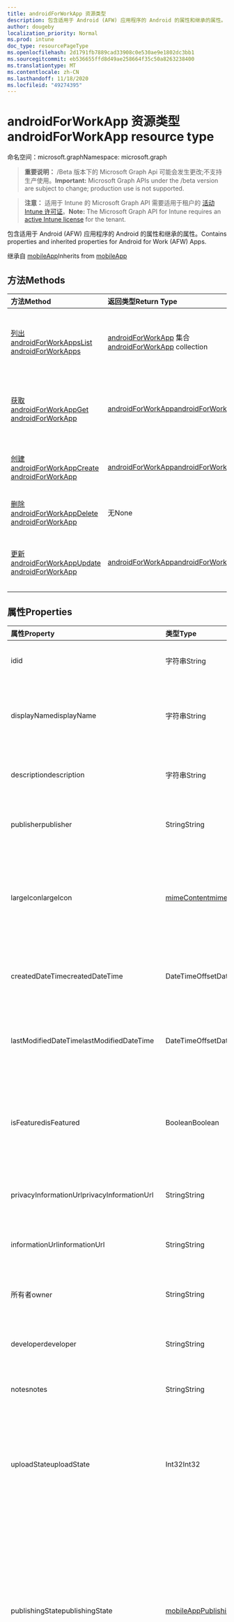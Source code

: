 ```yaml
---
title: androidForWorkApp 资源类型
description: 包含适用于 Android (AFW) 应用程序的 Android 的属性和继承的属性。
author: dougeby
localization_priority: Normal
ms.prod: intune
doc_type: resourcePageType
ms.openlocfilehash: 2d1791fb7889cad33908c0e530ae9e1802dc3bb1
ms.sourcegitcommit: eb536655ffd8d49ae258664f35c50a8263238400
ms.translationtype: MT
ms.contentlocale: zh-CN
ms.lasthandoff: 11/18/2020
ms.locfileid: "49274395"
---
```

# <a name="androidforworkapp-resource-type"></a><span data-ttu-id="083c5-103">androidForWorkApp 资源类型</span><span class="sxs-lookup"><span data-stu-id="083c5-103">androidForWorkApp resource type</span></span>

<span data-ttu-id="083c5-104">命名空间：microsoft.graph</span><span class="sxs-lookup"><span data-stu-id="083c5-104">Namespace: microsoft.graph</span></span>

> <span data-ttu-id="083c5-105">**重要说明：** /Beta 版本下的 Microsoft Graph Api 可能会发生更改;不支持生产使用。</span><span class="sxs-lookup"><span data-stu-id="083c5-105">**Important:** Microsoft Graph APIs under the /beta version are subject to change; production use is not supported.</span></span>

> <span data-ttu-id="083c5-106">**注意：** 适用于 Intune 的 Microsoft Graph API 需要适用于租户的 [活动 Intune 许可证](https://go.microsoft.com/fwlink/?linkid=839381)。</span><span class="sxs-lookup"><span data-stu-id="083c5-106">**Note:** The Microsoft Graph API for Intune requires an [active Intune license](https://go.microsoft.com/fwlink/?linkid=839381) for the tenant.</span></span>

<span data-ttu-id="083c5-107">包含适用于 Android (AFW) 应用程序的 Android 的属性和继承的属性。</span><span class="sxs-lookup"><span data-stu-id="083c5-107">Contains properties and inherited properties for Android for Work (AFW) Apps.</span></span>


<span data-ttu-id="083c5-108">继承自 [mobileApp](../resources/intune-shared-mobileapp.md)</span><span class="sxs-lookup"><span data-stu-id="083c5-108">Inherits from [mobileApp](../resources/intune-shared-mobileapp.md)</span></span>

## <a name="methods"></a><span data-ttu-id="083c5-109">方法</span><span class="sxs-lookup"><span data-stu-id="083c5-109">Methods</span></span>
|<span data-ttu-id="083c5-110">方法</span><span class="sxs-lookup"><span data-stu-id="083c5-110">Method</span></span>|<span data-ttu-id="083c5-111">返回类型</span><span class="sxs-lookup"><span data-stu-id="083c5-111">Return Type</span></span>|<span data-ttu-id="083c5-112">说明</span><span class="sxs-lookup"><span data-stu-id="083c5-112">Description</span></span>|
|:---|:---|:---|
|[<span data-ttu-id="083c5-113">列出 androidForWorkApps</span><span class="sxs-lookup"><span data-stu-id="083c5-113">List androidForWorkApps</span></span>](../api/intune-apps-androidforworkapp-list.md)|<span data-ttu-id="083c5-114">[androidForWorkApp](../resources/intune-apps-androidforworkapp.md) 集合</span><span class="sxs-lookup"><span data-stu-id="083c5-114">[androidForWorkApp](../resources/intune-apps-androidforworkapp.md) collection</span></span>|<span data-ttu-id="083c5-115">列出 [androidForWorkApp](../resources/intune-apps-androidforworkapp.md) 对象的属性和关系。</span><span class="sxs-lookup"><span data-stu-id="083c5-115">List properties and relationships of the [androidForWorkApp](../resources/intune-apps-androidforworkapp.md) objects.</span></span>|
|[<span data-ttu-id="083c5-116">获取 androidForWorkApp</span><span class="sxs-lookup"><span data-stu-id="083c5-116">Get androidForWorkApp</span></span>](../api/intune-apps-androidforworkapp-get.md)|[<span data-ttu-id="083c5-117">androidForWorkApp</span><span class="sxs-lookup"><span data-stu-id="083c5-117">androidForWorkApp</span></span>](../resources/intune-apps-androidforworkapp.md)|<span data-ttu-id="083c5-118">读取 [androidForWorkApp](../resources/intune-apps-androidforworkapp.md) 对象的属性和关系。</span><span class="sxs-lookup"><span data-stu-id="083c5-118">Read properties and relationships of the [androidForWorkApp](../resources/intune-apps-androidforworkapp.md) object.</span></span>|
|[<span data-ttu-id="083c5-119">创建 androidForWorkApp</span><span class="sxs-lookup"><span data-stu-id="083c5-119">Create androidForWorkApp</span></span>](../api/intune-apps-androidforworkapp-create.md)|[<span data-ttu-id="083c5-120">androidForWorkApp</span><span class="sxs-lookup"><span data-stu-id="083c5-120">androidForWorkApp</span></span>](../resources/intune-apps-androidforworkapp.md)|<span data-ttu-id="083c5-121">创建新的 [androidForWorkApp](../resources/intune-apps-androidforworkapp.md) 对象。</span><span class="sxs-lookup"><span data-stu-id="083c5-121">Create a new [androidForWorkApp](../resources/intune-apps-androidforworkapp.md) object.</span></span>|
|[<span data-ttu-id="083c5-122">删除 androidForWorkApp</span><span class="sxs-lookup"><span data-stu-id="083c5-122">Delete androidForWorkApp</span></span>](../api/intune-apps-androidforworkapp-delete.md)|<span data-ttu-id="083c5-123">无</span><span class="sxs-lookup"><span data-stu-id="083c5-123">None</span></span>|<span data-ttu-id="083c5-124">删除 [androidForWorkApp](../resources/intune-apps-androidforworkapp.md)。</span><span class="sxs-lookup"><span data-stu-id="083c5-124">Deletes a [androidForWorkApp](../resources/intune-apps-androidforworkapp.md).</span></span>|
|[<span data-ttu-id="083c5-125">更新 androidForWorkApp</span><span class="sxs-lookup"><span data-stu-id="083c5-125">Update androidForWorkApp</span></span>](../api/intune-apps-androidforworkapp-update.md)|[<span data-ttu-id="083c5-126">androidForWorkApp</span><span class="sxs-lookup"><span data-stu-id="083c5-126">androidForWorkApp</span></span>](../resources/intune-apps-androidforworkapp.md)|<span data-ttu-id="083c5-127">更新 [androidForWorkApp](../resources/intune-apps-androidforworkapp.md) 对象的属性。</span><span class="sxs-lookup"><span data-stu-id="083c5-127">Update the properties of a [androidForWorkApp](../resources/intune-apps-androidforworkapp.md) object.</span></span>|

## <a name="properties"></a><span data-ttu-id="083c5-128">属性</span><span class="sxs-lookup"><span data-stu-id="083c5-128">Properties</span></span>
|<span data-ttu-id="083c5-129">属性</span><span class="sxs-lookup"><span data-stu-id="083c5-129">Property</span></span>|<span data-ttu-id="083c5-130">类型</span><span class="sxs-lookup"><span data-stu-id="083c5-130">Type</span></span>|<span data-ttu-id="083c5-131">说明</span><span class="sxs-lookup"><span data-stu-id="083c5-131">Description</span></span>|
|:---|:---|:---|
|<span data-ttu-id="083c5-132">id</span><span class="sxs-lookup"><span data-stu-id="083c5-132">id</span></span>|<span data-ttu-id="083c5-133">字符串</span><span class="sxs-lookup"><span data-stu-id="083c5-133">String</span></span>|<span data-ttu-id="083c5-134">实体的键。</span><span class="sxs-lookup"><span data-stu-id="083c5-134">Key of the entity.</span></span> <span data-ttu-id="083c5-135">继承自 [mobileApp](../resources/intune-shared-mobileapp.md)</span><span class="sxs-lookup"><span data-stu-id="083c5-135">Inherited from [mobileApp](../resources/intune-shared-mobileapp.md)</span></span>|
|<span data-ttu-id="083c5-136">displayName</span><span class="sxs-lookup"><span data-stu-id="083c5-136">displayName</span></span>|<span data-ttu-id="083c5-137">字符串</span><span class="sxs-lookup"><span data-stu-id="083c5-137">String</span></span>|<span data-ttu-id="083c5-138">管理员提供或导入的应用标题。</span><span class="sxs-lookup"><span data-stu-id="083c5-138">The admin provided or imported title of the app.</span></span> <span data-ttu-id="083c5-139">继承自 [mobileApp](../resources/intune-shared-mobileapp.md)</span><span class="sxs-lookup"><span data-stu-id="083c5-139">Inherited from [mobileApp](../resources/intune-shared-mobileapp.md)</span></span>|
|<span data-ttu-id="083c5-140">description</span><span class="sxs-lookup"><span data-stu-id="083c5-140">description</span></span>|<span data-ttu-id="083c5-141">字符串</span><span class="sxs-lookup"><span data-stu-id="083c5-141">String</span></span>|<span data-ttu-id="083c5-142">应用的说明。</span><span class="sxs-lookup"><span data-stu-id="083c5-142">The description of the app.</span></span> <span data-ttu-id="083c5-143">继承自 [mobileApp](../resources/intune-shared-mobileapp.md)</span><span class="sxs-lookup"><span data-stu-id="083c5-143">Inherited from [mobileApp](../resources/intune-shared-mobileapp.md)</span></span>|
|<span data-ttu-id="083c5-144">publisher</span><span class="sxs-lookup"><span data-stu-id="083c5-144">publisher</span></span>|<span data-ttu-id="083c5-145">String</span><span class="sxs-lookup"><span data-stu-id="083c5-145">String</span></span>|<span data-ttu-id="083c5-146">应用的发布者。</span><span class="sxs-lookup"><span data-stu-id="083c5-146">The publisher of the app.</span></span> <span data-ttu-id="083c5-147">继承自 [mobileApp](../resources/intune-shared-mobileapp.md)</span><span class="sxs-lookup"><span data-stu-id="083c5-147">Inherited from [mobileApp](../resources/intune-shared-mobileapp.md)</span></span>|
|<span data-ttu-id="083c5-148">largeIcon</span><span class="sxs-lookup"><span data-stu-id="083c5-148">largeIcon</span></span>|[<span data-ttu-id="083c5-149">mimeContent</span><span class="sxs-lookup"><span data-stu-id="083c5-149">mimeContent</span></span>](../resources/intune-shared-mimecontent.md)|<span data-ttu-id="083c5-150">要显示在应用详细信息中并用于图标上传的大图标。</span><span class="sxs-lookup"><span data-stu-id="083c5-150">The large icon, to be displayed in the app details and used for upload of the icon.</span></span> <span data-ttu-id="083c5-151">继承自 [mobileApp](../resources/intune-shared-mobileapp.md)</span><span class="sxs-lookup"><span data-stu-id="083c5-151">Inherited from [mobileApp](../resources/intune-shared-mobileapp.md)</span></span>|
|<span data-ttu-id="083c5-152">createdDateTime</span><span class="sxs-lookup"><span data-stu-id="083c5-152">createdDateTime</span></span>|<span data-ttu-id="083c5-153">DateTimeOffset</span><span class="sxs-lookup"><span data-stu-id="083c5-153">DateTimeOffset</span></span>|<span data-ttu-id="083c5-154">创建应用的日期和时间。</span><span class="sxs-lookup"><span data-stu-id="083c5-154">The date and time the app was created.</span></span> <span data-ttu-id="083c5-155">继承自 [mobileApp](../resources/intune-shared-mobileapp.md)</span><span class="sxs-lookup"><span data-stu-id="083c5-155">Inherited from [mobileApp](../resources/intune-shared-mobileapp.md)</span></span>|
|<span data-ttu-id="083c5-156">lastModifiedDateTime</span><span class="sxs-lookup"><span data-stu-id="083c5-156">lastModifiedDateTime</span></span>|<span data-ttu-id="083c5-157">DateTimeOffset</span><span class="sxs-lookup"><span data-stu-id="083c5-157">DateTimeOffset</span></span>|<span data-ttu-id="083c5-158">上次修改应用的日期和时间。</span><span class="sxs-lookup"><span data-stu-id="083c5-158">The date and time the app was last modified.</span></span> <span data-ttu-id="083c5-159">继承自 [mobileApp](../resources/intune-shared-mobileapp.md)</span><span class="sxs-lookup"><span data-stu-id="083c5-159">Inherited from [mobileApp](../resources/intune-shared-mobileapp.md)</span></span>|
|<span data-ttu-id="083c5-160">isFeatured</span><span class="sxs-lookup"><span data-stu-id="083c5-160">isFeatured</span></span>|<span data-ttu-id="083c5-161">Boolean</span><span class="sxs-lookup"><span data-stu-id="083c5-161">Boolean</span></span>|<span data-ttu-id="083c5-162">指示应用是否被管理员标记为特色的值。继承自 [mobileApp](../resources/intune-shared-mobileapp.md)</span><span class="sxs-lookup"><span data-stu-id="083c5-162">The value indicating whether the app is marked as featured by the admin. Inherited from [mobileApp](../resources/intune-shared-mobileapp.md)</span></span>|
|<span data-ttu-id="083c5-163">privacyInformationUrl</span><span class="sxs-lookup"><span data-stu-id="083c5-163">privacyInformationUrl</span></span>|<span data-ttu-id="083c5-164">String</span><span class="sxs-lookup"><span data-stu-id="083c5-164">String</span></span>|<span data-ttu-id="083c5-165">隐私声明 URL。</span><span class="sxs-lookup"><span data-stu-id="083c5-165">The privacy statement Url.</span></span> <span data-ttu-id="083c5-166">继承自 [mobileApp](../resources/intune-shared-mobileapp.md)</span><span class="sxs-lookup"><span data-stu-id="083c5-166">Inherited from [mobileApp](../resources/intune-shared-mobileapp.md)</span></span>|
|<span data-ttu-id="083c5-167">informationUrl</span><span class="sxs-lookup"><span data-stu-id="083c5-167">informationUrl</span></span>|<span data-ttu-id="083c5-168">String</span><span class="sxs-lookup"><span data-stu-id="083c5-168">String</span></span>|<span data-ttu-id="083c5-169">详细信息 URL。</span><span class="sxs-lookup"><span data-stu-id="083c5-169">The more information Url.</span></span> <span data-ttu-id="083c5-170">继承自 [mobileApp](../resources/intune-shared-mobileapp.md)</span><span class="sxs-lookup"><span data-stu-id="083c5-170">Inherited from [mobileApp](../resources/intune-shared-mobileapp.md)</span></span>|
|<span data-ttu-id="083c5-171">所有者</span><span class="sxs-lookup"><span data-stu-id="083c5-171">owner</span></span>|<span data-ttu-id="083c5-172">String</span><span class="sxs-lookup"><span data-stu-id="083c5-172">String</span></span>|<span data-ttu-id="083c5-173">应用的所有者。</span><span class="sxs-lookup"><span data-stu-id="083c5-173">The owner of the app.</span></span> <span data-ttu-id="083c5-174">继承自 [mobileApp](../resources/intune-shared-mobileapp.md)</span><span class="sxs-lookup"><span data-stu-id="083c5-174">Inherited from [mobileApp](../resources/intune-shared-mobileapp.md)</span></span>|
|<span data-ttu-id="083c5-175">developer</span><span class="sxs-lookup"><span data-stu-id="083c5-175">developer</span></span>|<span data-ttu-id="083c5-176">String</span><span class="sxs-lookup"><span data-stu-id="083c5-176">String</span></span>|<span data-ttu-id="083c5-177">应用的开发者。</span><span class="sxs-lookup"><span data-stu-id="083c5-177">The developer of the app.</span></span> <span data-ttu-id="083c5-178">继承自 [mobileApp](../resources/intune-shared-mobileapp.md)</span><span class="sxs-lookup"><span data-stu-id="083c5-178">Inherited from [mobileApp](../resources/intune-shared-mobileapp.md)</span></span>|
|<span data-ttu-id="083c5-179">notes</span><span class="sxs-lookup"><span data-stu-id="083c5-179">notes</span></span>|<span data-ttu-id="083c5-180">String</span><span class="sxs-lookup"><span data-stu-id="083c5-180">String</span></span>|<span data-ttu-id="083c5-181">应用的备注。</span><span class="sxs-lookup"><span data-stu-id="083c5-181">Notes for the app.</span></span> <span data-ttu-id="083c5-182">继承自 [mobileApp](../resources/intune-shared-mobileapp.md)</span><span class="sxs-lookup"><span data-stu-id="083c5-182">Inherited from [mobileApp](../resources/intune-shared-mobileapp.md)</span></span>|
|<span data-ttu-id="083c5-183">uploadState</span><span class="sxs-lookup"><span data-stu-id="083c5-183">uploadState</span></span>|<span data-ttu-id="083c5-184">Int32</span><span class="sxs-lookup"><span data-stu-id="083c5-184">Int32</span></span>|<span data-ttu-id="083c5-185">上载状态。</span><span class="sxs-lookup"><span data-stu-id="083c5-185">The upload state.</span></span> <span data-ttu-id="083c5-186">可能的值包括： 0- `Not Ready` 、1- `Ready` 、2- `Processing` 。</span><span class="sxs-lookup"><span data-stu-id="083c5-186">Possible values are: 0 - `Not Ready`, 1 - `Ready`, 2 - `Processing`.</span></span> <span data-ttu-id="083c5-187">继承自 [mobileApp](../resources/intune-shared-mobileapp.md)</span><span class="sxs-lookup"><span data-stu-id="083c5-187">Inherited from [mobileApp](../resources/intune-shared-mobileapp.md)</span></span>|
|<span data-ttu-id="083c5-188">publishingState</span><span class="sxs-lookup"><span data-stu-id="083c5-188">publishingState</span></span>|[<span data-ttu-id="083c5-189">mobileAppPublishingState</span><span class="sxs-lookup"><span data-stu-id="083c5-189">mobileAppPublishingState</span></span>](../resources/intune-apps-mobileapppublishingstate.md)|<span data-ttu-id="083c5-190">应用的发布状态。</span><span class="sxs-lookup"><span data-stu-id="083c5-190">The publishing state for the app.</span></span> <span data-ttu-id="083c5-191">除非应用已发布，否则无法分配应用。</span><span class="sxs-lookup"><span data-stu-id="083c5-191">The app cannot be assigned unless the app is published.</span></span> <span data-ttu-id="083c5-192">继承自 [mobileApp](../resources/intune-shared-mobileapp.md)。</span><span class="sxs-lookup"><span data-stu-id="083c5-192">Inherited from [mobileApp](../resources/intune-shared-mobileapp.md).</span></span> <span data-ttu-id="083c5-193">可取值为：`notPublished`、`processing`、`published`。</span><span class="sxs-lookup"><span data-stu-id="083c5-193">Possible values are: `notPublished`, `processing`, `published`.</span></span>|
|<span data-ttu-id="083c5-194">isAssigned</span><span class="sxs-lookup"><span data-stu-id="083c5-194">isAssigned</span></span>|<span data-ttu-id="083c5-195">Boolean</span><span class="sxs-lookup"><span data-stu-id="083c5-195">Boolean</span></span>|<span data-ttu-id="083c5-196">指示是否至少向一个组分配了应用程序的值。</span><span class="sxs-lookup"><span data-stu-id="083c5-196">The value indicating whether the app is assigned to at least one group.</span></span> <span data-ttu-id="083c5-197">继承自 [mobileApp](../resources/intune-shared-mobileapp.md)</span><span class="sxs-lookup"><span data-stu-id="083c5-197">Inherited from [mobileApp](../resources/intune-shared-mobileapp.md)</span></span>|
|<span data-ttu-id="083c5-198">roleScopeTagIds</span><span class="sxs-lookup"><span data-stu-id="083c5-198">roleScopeTagIds</span></span>|<span data-ttu-id="083c5-199">String 集合</span><span class="sxs-lookup"><span data-stu-id="083c5-199">String collection</span></span>|<span data-ttu-id="083c5-200">此移动应用的作用域标记 id 列表。</span><span class="sxs-lookup"><span data-stu-id="083c5-200">List of scope tag ids for this mobile app.</span></span> <span data-ttu-id="083c5-201">继承自 [mobileApp](../resources/intune-shared-mobileapp.md)</span><span class="sxs-lookup"><span data-stu-id="083c5-201">Inherited from [mobileApp](../resources/intune-shared-mobileapp.md)</span></span>|
|<span data-ttu-id="083c5-202">dependentAppCount</span><span class="sxs-lookup"><span data-stu-id="083c5-202">dependentAppCount</span></span>|<span data-ttu-id="083c5-203">Int32</span><span class="sxs-lookup"><span data-stu-id="083c5-203">Int32</span></span>|<span data-ttu-id="083c5-204">子应用程序的依赖项总数。</span><span class="sxs-lookup"><span data-stu-id="083c5-204">The total number of dependencies the child app has.</span></span> <span data-ttu-id="083c5-205">继承自 [mobileApp](../resources/intune-shared-mobileapp.md)</span><span class="sxs-lookup"><span data-stu-id="083c5-205">Inherited from [mobileApp](../resources/intune-shared-mobileapp.md)</span></span>|
|<span data-ttu-id="083c5-206">supersedingAppCount</span><span class="sxs-lookup"><span data-stu-id="083c5-206">supersedingAppCount</span></span>|<span data-ttu-id="083c5-207">Int32</span><span class="sxs-lookup"><span data-stu-id="083c5-207">Int32</span></span>|<span data-ttu-id="083c5-208">此应用程序直接或间接取代的应用程序总数量。</span><span class="sxs-lookup"><span data-stu-id="083c5-208">The total number of apps this app directly or indirectly supersedes.</span></span> <span data-ttu-id="083c5-209">继承自 [mobileApp](../resources/intune-shared-mobileapp.md)</span><span class="sxs-lookup"><span data-stu-id="083c5-209">Inherited from [mobileApp](../resources/intune-shared-mobileapp.md)</span></span>|
|<span data-ttu-id="083c5-210">supersededAppCount</span><span class="sxs-lookup"><span data-stu-id="083c5-210">supersededAppCount</span></span>|<span data-ttu-id="083c5-211">Int32</span><span class="sxs-lookup"><span data-stu-id="083c5-211">Int32</span></span>|<span data-ttu-id="083c5-212">此应用程序直接或间接取代的应用程序总数量。</span><span class="sxs-lookup"><span data-stu-id="083c5-212">The total number of apps this app is directly or indirectly superseded by.</span></span> <span data-ttu-id="083c5-213">继承自 [mobileApp](../resources/intune-shared-mobileapp.md)</span><span class="sxs-lookup"><span data-stu-id="083c5-213">Inherited from [mobileApp](../resources/intune-shared-mobileapp.md)</span></span>|
|<span data-ttu-id="083c5-214">packageId</span><span class="sxs-lookup"><span data-stu-id="083c5-214">packageId</span></span>|<span data-ttu-id="083c5-215">String</span><span class="sxs-lookup"><span data-stu-id="083c5-215">String</span></span>|<span data-ttu-id="083c5-216">包标识符。</span><span class="sxs-lookup"><span data-stu-id="083c5-216">The package identifier.</span></span>|
|<span data-ttu-id="083c5-217">appIdentifier</span><span class="sxs-lookup"><span data-stu-id="083c5-217">appIdentifier</span></span>|<span data-ttu-id="083c5-218">String</span><span class="sxs-lookup"><span data-stu-id="083c5-218">String</span></span>|<span data-ttu-id="083c5-219">标识名称。</span><span class="sxs-lookup"><span data-stu-id="083c5-219">The Identity Name.</span></span>|
|<span data-ttu-id="083c5-220">usedLicenseCount</span><span class="sxs-lookup"><span data-stu-id="083c5-220">usedLicenseCount</span></span>|<span data-ttu-id="083c5-221">Int32</span><span class="sxs-lookup"><span data-stu-id="083c5-221">Int32</span></span>|<span data-ttu-id="083c5-222">使用中的 VPP 许可证数量。</span><span class="sxs-lookup"><span data-stu-id="083c5-222">The number of VPP licenses in use.</span></span>|
|<span data-ttu-id="083c5-223">totalLicenseCount</span><span class="sxs-lookup"><span data-stu-id="083c5-223">totalLicenseCount</span></span>|<span data-ttu-id="083c5-224">Int32</span><span class="sxs-lookup"><span data-stu-id="083c5-224">Int32</span></span>|<span data-ttu-id="083c5-225">VPP 许可证的总数。</span><span class="sxs-lookup"><span data-stu-id="083c5-225">The total number of VPP licenses.</span></span>|
|<span data-ttu-id="083c5-226">appStoreUrl</span><span class="sxs-lookup"><span data-stu-id="083c5-226">appStoreUrl</span></span>|<span data-ttu-id="083c5-227">String</span><span class="sxs-lookup"><span data-stu-id="083c5-227">String</span></span>|<span data-ttu-id="083c5-228">"播放工作商店" 应用程序 URL。</span><span class="sxs-lookup"><span data-stu-id="083c5-228">The Play for Work Store app URL.</span></span>|

## <a name="relationships"></a><span data-ttu-id="083c5-229">关系</span><span class="sxs-lookup"><span data-stu-id="083c5-229">Relationships</span></span>
|<span data-ttu-id="083c5-230">关系</span><span class="sxs-lookup"><span data-stu-id="083c5-230">Relationship</span></span>|<span data-ttu-id="083c5-231">类型</span><span class="sxs-lookup"><span data-stu-id="083c5-231">Type</span></span>|<span data-ttu-id="083c5-232">说明</span><span class="sxs-lookup"><span data-stu-id="083c5-232">Description</span></span>|
|:---|:---|:---|
|<span data-ttu-id="083c5-233">categories</span><span class="sxs-lookup"><span data-stu-id="083c5-233">categories</span></span>|<span data-ttu-id="083c5-234">[mobileAppCategory](../resources/intune-apps-mobileappcategory.md) 集合</span><span class="sxs-lookup"><span data-stu-id="083c5-234">[mobileAppCategory](../resources/intune-apps-mobileappcategory.md) collection</span></span>|<span data-ttu-id="083c5-235">此应用的类别列表。</span><span class="sxs-lookup"><span data-stu-id="083c5-235">The list of categories for this app.</span></span> <span data-ttu-id="083c5-236">继承自 [mobileApp](../resources/intune-shared-mobileapp.md)</span><span class="sxs-lookup"><span data-stu-id="083c5-236">Inherited from [mobileApp](../resources/intune-shared-mobileapp.md)</span></span>|
|<span data-ttu-id="083c5-237">assignments</span><span class="sxs-lookup"><span data-stu-id="083c5-237">assignments</span></span>|<span data-ttu-id="083c5-238">[mobileAppAssignment](../resources/intune-apps-mobileappassignment.md) 集合</span><span class="sxs-lookup"><span data-stu-id="083c5-238">[mobileAppAssignment](../resources/intune-apps-mobileappassignment.md) collection</span></span>|<span data-ttu-id="083c5-239">此移动应用的组分配的列表。</span><span class="sxs-lookup"><span data-stu-id="083c5-239">The list of group assignments for this mobile app.</span></span> <span data-ttu-id="083c5-240">继承自 [mobileApp](../resources/intune-shared-mobileapp.md)</span><span class="sxs-lookup"><span data-stu-id="083c5-240">Inherited from [mobileApp](../resources/intune-shared-mobileapp.md)</span></span>|
|<span data-ttu-id="083c5-241">installSummary</span><span class="sxs-lookup"><span data-stu-id="083c5-241">installSummary</span></span>|[<span data-ttu-id="083c5-242">mobileAppInstallSummary</span><span class="sxs-lookup"><span data-stu-id="083c5-242">mobileAppInstallSummary</span></span>](../resources/intune-apps-mobileappinstallsummary.md)|<span data-ttu-id="083c5-243">移动应用安装摘要。</span><span class="sxs-lookup"><span data-stu-id="083c5-243">Mobile App Install Summary.</span></span> <span data-ttu-id="083c5-244">继承自 [mobileApp](../resources/intune-shared-mobileapp.md)</span><span class="sxs-lookup"><span data-stu-id="083c5-244">Inherited from [mobileApp](../resources/intune-shared-mobileapp.md)</span></span>|
|<span data-ttu-id="083c5-245">deviceStatuses</span><span class="sxs-lookup"><span data-stu-id="083c5-245">deviceStatuses</span></span>|<span data-ttu-id="083c5-246">[mobileAppInstallStatus](../resources/intune-apps-mobileappinstallstatus.md) 集合</span><span class="sxs-lookup"><span data-stu-id="083c5-246">[mobileAppInstallStatus](../resources/intune-apps-mobileappinstallstatus.md) collection</span></span>|<span data-ttu-id="083c5-247">此移动应用程序的安装状态列表。</span><span class="sxs-lookup"><span data-stu-id="083c5-247">The list of installation states for this mobile app.</span></span> <span data-ttu-id="083c5-248">继承自 [mobileApp](../resources/intune-shared-mobileapp.md)</span><span class="sxs-lookup"><span data-stu-id="083c5-248">Inherited from [mobileApp](../resources/intune-shared-mobileapp.md)</span></span>|
|<span data-ttu-id="083c5-249">userStatuses</span><span class="sxs-lookup"><span data-stu-id="083c5-249">userStatuses</span></span>|<span data-ttu-id="083c5-250">[userAppInstallStatus](../resources/intune-apps-userappinstallstatus.md) 集合</span><span class="sxs-lookup"><span data-stu-id="083c5-250">[userAppInstallStatus](../resources/intune-apps-userappinstallstatus.md) collection</span></span>|<span data-ttu-id="083c5-251">此移动应用程序的安装状态列表。</span><span class="sxs-lookup"><span data-stu-id="083c5-251">The list of installation states for this mobile app.</span></span> <span data-ttu-id="083c5-252">继承自 [mobileApp](../resources/intune-shared-mobileapp.md)</span><span class="sxs-lookup"><span data-stu-id="083c5-252">Inherited from [mobileApp](../resources/intune-shared-mobileapp.md)</span></span>|
|<span data-ttu-id="083c5-253">相互</span><span class="sxs-lookup"><span data-stu-id="083c5-253">relationships</span></span>|<span data-ttu-id="083c5-254">[mobileAppRelationship](../resources/intune-apps-mobileapprelationship.md) 集合</span><span class="sxs-lookup"><span data-stu-id="083c5-254">[mobileAppRelationship](../resources/intune-apps-mobileapprelationship.md) collection</span></span>|<span data-ttu-id="083c5-255">此应用程序的直接关系集。</span><span class="sxs-lookup"><span data-stu-id="083c5-255">The set of direct relationships for this app.</span></span> <span data-ttu-id="083c5-256">继承自 [mobileApp](../resources/intune-shared-mobileapp.md)</span><span class="sxs-lookup"><span data-stu-id="083c5-256">Inherited from [mobileApp](../resources/intune-shared-mobileapp.md)</span></span>|

## <a name="json-representation"></a><span data-ttu-id="083c5-257">JSON 表示形式</span><span class="sxs-lookup"><span data-stu-id="083c5-257">JSON Representation</span></span>
<span data-ttu-id="083c5-258">下面是资源的 JSON 表示形式。</span><span class="sxs-lookup"><span data-stu-id="083c5-258">Here is a JSON representation of the resource.</span></span>
<!-- {
  "blockType": "resource",
  "keyProperty": "id",
  "@odata.type": "microsoft.graph.androidForWorkApp"
}
-->
``` json
{
  "@odata.type": "#microsoft.graph.androidForWorkApp",
  "id": "String (identifier)",
  "displayName": "String",
  "description": "String",
  "publisher": "String",
  "largeIcon": {
    "@odata.type": "microsoft.graph.mimeContent",
    "type": "String",
    "value": "binary"
  },
  "createdDateTime": "String (timestamp)",
  "lastModifiedDateTime": "String (timestamp)",
  "isFeatured": true,
  "privacyInformationUrl": "String",
  "informationUrl": "String",
  "owner": "String",
  "developer": "String",
  "notes": "String",
  "uploadState": 1024,
  "publishingState": "String",
  "isAssigned": true,
  "roleScopeTagIds": [
    "String"
  ],
  "dependentAppCount": 1024,
  "supersedingAppCount": 1024,
  "supersededAppCount": 1024,
  "packageId": "String",
  "appIdentifier": "String",
  "usedLicenseCount": 1024,
  "totalLicenseCount": 1024,
  "appStoreUrl": "String"
}
```





